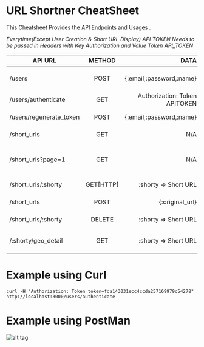 # URL Shortner CheatSheet

This Cheatsheet Provides the API Endpoints and Usages .

_Everytime(Except User Creation & Short URL Display) API TOKEN Needs to be passed in Headers with Key Authorization and Value Token API_TOKEN_

| API URL              | METHOD        | DATA                  | Response |
| -------------        |:-------------:| -----:                | -----:   |
| /users               | POST          | {:email,:password,:name} | User Name with API TOKEN |
| /users/authenticate  | GET           | Authorization: Token APITOKEN           | Authorized  |
| /users/regenerate_token| POST      |   {:email,:password,:name}                | NEW APITOKEN|
| /short_urls| GET      |   N/A               | LIST OF SHORTURLS |
| /short_urls?page=1| GET      |   N/A               | LIST OF SHORTURLS Paginated : Perpage 10 |
| /short_urls/:shorty| GET[HTTP]      |  :shorty => Short URL               | Displays the Original URL |
| /short_urls| POST      |   {:original_url}                | Short URL Details |
| /short_urls/:shorty | DELETE      |     :shorty => Short URL               | Deletion Status |
| /:shorty/geo_detail| GET      |  :shorty => Short URL                  | GEO Location Details |


# Example using Curl 

`curl -H "Authorization: Token token=fda143031ecc4ccda257169979c54278" http://localhost:3000/users/authenticate`

# Example using PostMan
 
![alt tag](https://raw.githubusercontent.com/jyoti2shine/URLShortner/master/public/PostManRequest.png)
